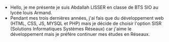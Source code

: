- Hello, je me présente je suis Abdallah LISSER en classe de BTS SIO au lycée louis Armand.
- Pendant mes trois dernières années, j'ai fais que du développement web (HTML, CSS, JS, MYSQL et PHP) mais je décide de choisir l'option SISR
  (Solutions Informatiques Systèmes Réseaux) car j'aime le développement mais je préfére  continuer mes études en Réseaux.
  
